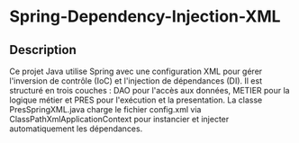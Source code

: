 # Spring-Dependency-Injection-XML

## Description

Ce projet Java utilise Spring avec une configuration XML pour gérer l'inversion de contrôle (IoC) et l'injection de dépendances (DI). Il est structuré en trois couches : DAO pour l'accès aux données, METIER pour la logique métier et PRES pour l'exécution et la presentation. La classe PresSpringXML.java charge le fichier config.xml via ClassPathXmlApplicationContext pour instancier et injecter automatiquement les dépendances.
